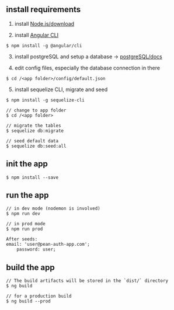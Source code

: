 
## install requirements
1. install [Node.js/download](https://nodejs.org/en/download/)

2. install [Angular CLI](https://cli.angular.io/)
```
$ npm install -g @angular/cli
```

3. install postgreSQL and setup a database -> [postgreSQL/docs](https://www.postgresql.org/docs/manuals/archive/)

4. edit config files, especially the database connection in there
```
$ cd /<app folder>/config/default.json
```

5. install sequelize CLI, migrate and seed
```
$ npm install -g sequelize-cli

// change to app folder
$ cd /<app folder>

// migrate the tables
$ sequelize db:migrate

// seed default data
$ sequelize db:seed:all
```

## init the app
```
$ npm install --save
```

## run the app
```
// in dev mode (nodemon is involved)
$ npm run dev

// in prod mode
$ npm run prod

After seeds:
email: 'user@pean-auth-app.com';
    password: user; 
```

## build the app
```
// The build artifacts will be stored in the `dist/` directory
$ ng build

// for a production build 
$ ng build --prod
```
